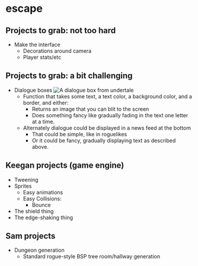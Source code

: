 # escape

## Projects to grab: not too hard
* Make the interface
    * Decorations around camera
    * Player stats/etc

## Projects to grab: a bit challenging
* Dialogue boxes ![A dialogue box from undertale](https://64.media.tumblr.com/3202b63f03ce1f11a31d0776609f4c29/tumblr_inline_pj2lk8lTl91s9z4pq_540.jpg) 
    * Function that takes some text, a text color, a background color, and a border, and either:
        * Returns an image that you can blit to the screen
        * Does something fancy like gradually fading in the text one letter at a time.
    * Alternately dialogue could be displayed in a news feed at the bottom
        * That could be simple, like in roguelikes
        * Or it could be fancy, gradually displaying text as described above.
    

## Keegan projects (game engine)
* Tweening
* Sprites
	* Easy animations
	* Easy Collisions:
		* Bounce
* The shield thing
* The edge-shaking thing

## Sam projects
* Dungeon generation
    * Standard rogue-style BSP tree room/hallway generation
	
